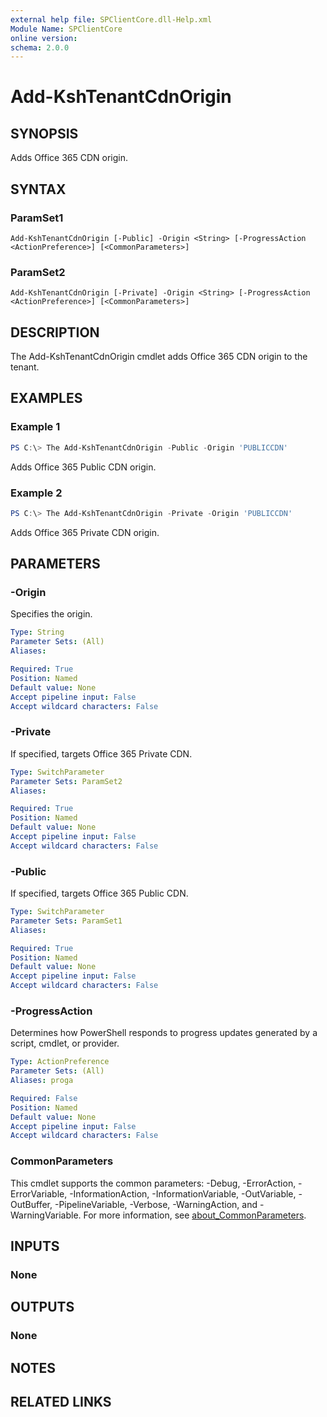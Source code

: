 ```yaml
---
external help file: SPClientCore.dll-Help.xml
Module Name: SPClientCore
online version:
schema: 2.0.0
---
```


# Add-KshTenantCdnOrigin

## SYNOPSIS
Adds Office 365 CDN origin.

## SYNTAX

### ParamSet1
```
Add-KshTenantCdnOrigin [-Public] -Origin <String> [-ProgressAction <ActionPreference>] [<CommonParameters>]
```

### ParamSet2
```
Add-KshTenantCdnOrigin [-Private] -Origin <String> [-ProgressAction <ActionPreference>] [<CommonParameters>]
```

## DESCRIPTION
The Add-KshTenantCdnOrigin cmdlet adds Office 365 CDN origin to the tenant.

## EXAMPLES

### Example 1
```powershell
PS C:\> The Add-KshTenantCdnOrigin -Public -Origin 'PUBLICCDN'
```

Adds Office 365 Public CDN origin.

### Example 2
```powershell
PS C:\> The Add-KshTenantCdnOrigin -Private -Origin 'PUBLICCDN'
```

Adds Office 365 Private CDN origin.

## PARAMETERS

### -Origin
Specifies the origin.

```yaml
Type: String
Parameter Sets: (All)
Aliases:

Required: True
Position: Named
Default value: None
Accept pipeline input: False
Accept wildcard characters: False
```

### -Private
If specified, targets Office 365 Private CDN.

```yaml
Type: SwitchParameter
Parameter Sets: ParamSet2
Aliases:

Required: True
Position: Named
Default value: None
Accept pipeline input: False
Accept wildcard characters: False
```

### -Public
If specified, targets Office 365 Public CDN.

```yaml
Type: SwitchParameter
Parameter Sets: ParamSet1
Aliases:

Required: True
Position: Named
Default value: None
Accept pipeline input: False
Accept wildcard characters: False
```

### -ProgressAction
Determines how PowerShell responds to progress updates generated by a script, cmdlet, or provider.

```yaml
Type: ActionPreference
Parameter Sets: (All)
Aliases: proga

Required: False
Position: Named
Default value: None
Accept pipeline input: False
Accept wildcard characters: False
```

### CommonParameters
This cmdlet supports the common parameters: -Debug, -ErrorAction, -ErrorVariable, -InformationAction, -InformationVariable, -OutVariable, -OutBuffer, -PipelineVariable, -Verbose, -WarningAction, and -WarningVariable. For more information, see [about_CommonParameters](http://go.microsoft.com/fwlink/?LinkID=113216).

## INPUTS

### None

## OUTPUTS

### None

## NOTES

## RELATED LINKS

